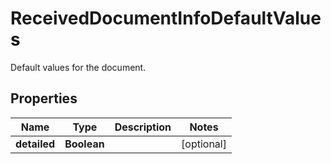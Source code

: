 

# ReceivedDocumentInfoDefaultValues

Default values for the document.

## Properties

| Name | Type | Description | Notes |
|------------ | ------------- | ------------- | -------------|
|**detailed** | **Boolean** |  |  [optional] |



